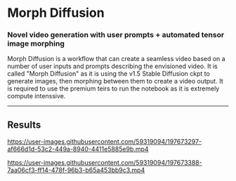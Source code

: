 # Morph Diffusion

### Novel video generation with user prompts + automated tensor image morphing
Morph Diffusion is a workflow that can create a seamless video based on a number of user inputs and prompts describing the envisioned video. It is called "Morph Diffusion" as it is using the v1.5 Stable Diffusion ckpt to generate images, then morphing between them to create a video output. It is required to use the premium teirs to run the notebook as it is extremely compute intenssive. 

---

## Results

https://user-images.githubusercontent.com/59319094/197673297-af666d1d-53c2-449a-8940-4411e5885e9b.mp4

https://user-images.githubusercontent.com/59319094/197673388-7aa06cf3-ff14-478f-96b3-b65a453bb9c3.mp4

